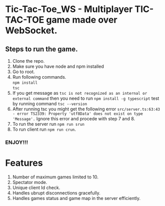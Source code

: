 # Tic-Tac-Toe_WS - Multiplayer TIC-TAC-TOE game made over WebSocket.
## Steps to run the game.
1. Clone the repo.
2. Make sure you have node and npm installed 
3. Go to root.
4. Run following commands.<br>
`npm install`<br>
`tsc`<br>
5. If you get message as `tsc is not recognized as an internal or external command` then you need to run `npm install -g typescript` test by running command `tsc --version`
6. After running tsc you might get the following error `src/server.ts:63:43 - error TS2339: Property 'utf8Data' does not exist on type 'Message'.` Ignore this error and procede with step 7 and 8.
7. To run the server run 
`npm run srun`
8. To run client run
`npm run crun`.

### ENJOY!!!

# Features
1. Number of maximum games limited to 10.
2. Spectator mode.
3. Unique client Id check.
4. Handles ubrupt disconnections gracefully.
5. Handles games status and game map in the server efficiently.
